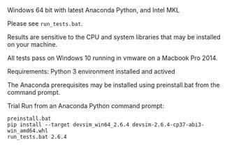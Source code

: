Windows 64 bit with latest Anaconda Python, and Intel MKL

Please see ``run_tests.bat``.

Results are sensitive to the CPU and system libraries that may be installed on your machine.

All tests pass on Windows 10 running in vmware on a Macbook Pro 2014.

Requirements:
Python 3 environment installed and actived

The Anaconda prerequisites may be installed using preinstall.bat from the command prompt.

Trial Run from an Anaconda Python command prompt:
```
preinstall.bat
pip install --target devsim_win64_2.6.4 devsim-2.6.4-cp37-abi3-win_amd64.whl
run_tests.bat 2.6.4
```


